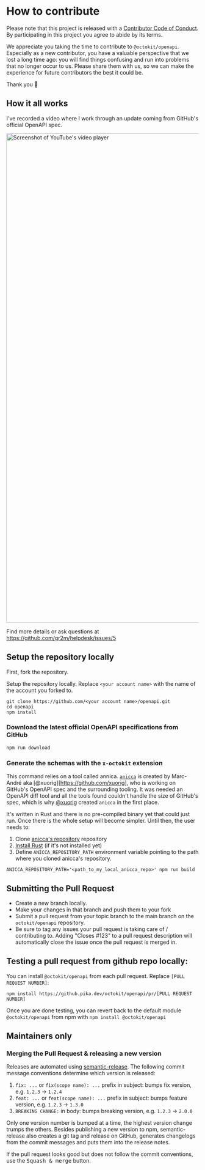 # How to contribute

Please note that this project is released with a [Contributor Code of Conduct](CODE_OF_CONDUCT.md).
By participating in this project you agree to abide by its terms.

We appreciate you taking the time to contribute to `@octokit/openapi`. Especially as a new contributor, you have a valuable perspective that we lost a long time ago: you will find things confusing and run into problems that no longer occur to us. Please share them with us, so we can make the experience for future contributors the best it could be.

Thank you 💖

## How it all works

I've recorded a video where I work through an update coming from GitHub's official OpenAPI spec.

<a href="https://youtu.be/xDTHbL5qcvQ"><img width="1281" alt="Screenshot of YouTube's video player" src="https://user-images.githubusercontent.com/39992/116304358-567da400-a757-11eb-8f8e-3634e754f672.png"></a>

Find more details or ask questions at https://github.com/gr2m/helpdesk/issues/5

## Setup the repository locally

First, fork the repository.

Setup the repository locally. Replace `<your account name>` with the name of the account you forked to.

```shell
git clone https://github.com/<your account name>/openapi.git
cd openapi
npm install
```

### Download the latest official OpenAPI specifications from GitHub

```shell
npm run download
```

### Generate the schemas with the `x-octokit` extension

This command relies on a tool called annica. [`anicca`](https://github.com/xuorig/anicca) is created by Marc-André aka [@xuorig][https://github.com/xuorig], who is working on GitHub's OpenAPI spec and the surrounding tooling. It was needed an OpenAPI diff tool and all the tools found couldn't handle the size of GitHub's spec, which is why [@xuorig](https://github.com/xuorig) created `anicca` in the first place.

It's written in Rust and there is no pre-compiled binary yet that could just run. Once there is the whole setup will become simpler. Until then, the user needs to:

1. Clone [anicca's repository](https://github.com/xuorig/anicca) repository
2. [Install Rust](https://doc.rust-lang.org/cargo/getting-started/installation.html) (if it's not installed yet)
3. Define `ANICCA_REPOSITORY_PATH` environment variable pointing to the path where you cloned anicca's repository.

```shell
ANICCA_REPOSITORY_PATH='<path_to_my_local_anicca_repo>' npm run build
```

## Submitting the Pull Request

- Create a new branch locally.
- Make your changes in that branch and push them to your fork
- Submit a pull request from your topic branch to the main branch on the `octokit/openapi` repository.
- Be sure to tag any issues your pull request is taking care of / contributing to. Adding "Closes #123" to a pull request description will automatically close the issue once the pull request is merged in.

## Testing a pull request from github repo locally:

You can install `@octokit/openapi` from each pull request. Replace `[PULL REQUEST NUMBER]`:

```
npm install https://github.pika.dev/octokit/openapi/pr/[PULL REQUEST NUMBER]
```

Once you are done testing, you can revert back to the default module `@octokit/openapi` from npm with `npm install @octokit/openapi`

## Maintainers only

### Merging the Pull Request & releasing a new version

Releases are automated using [semantic-release](https://github.com/semantic-release/semantic-release).
The following commit message conventions determine which version is released:

1. `fix: ...` or `fix(scope name): ...` prefix in subject: bumps fix version, e.g. `1.2.3` → `1.2.4`
2. `feat: ...` or `feat(scope name): ...` prefix in subject: bumps feature version, e.g. `1.2.3` → `1.3.0`
3. `BREAKING CHANGE:` in body: bumps breaking version, e.g. `1.2.3` → `2.0.0`

Only one version number is bumped at a time, the highest version change trumps the others.
Besides publishing a new version to npm, semantic-release also creates a git tag and release
on GitHub, generates changelogs from the commit messages and puts them into the release notes.

If the pull request looks good but does not follow the commit conventions, use the <kbd>Squash & merge</kbd> button.
